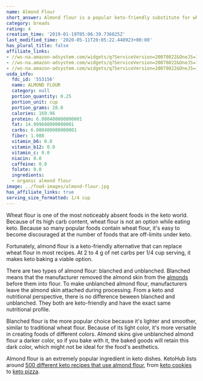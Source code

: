 ```yaml
---
name: Almond Flour
short_answer: Almond flour is a popular keto-friendly substitute for wheat flour.
category: breads
rating: 4
creation_time: '2019-01-19T05:06:39.736025Z'
last_modified_time: '2020-05-11T20:05:22.448923+00:00'
has_plural_title: false
affiliate_links:
- //ws-na.amazon-adsystem.com/widgets/q?ServiceVersion=20070822&OneJS=1&Operation=GetAdHtml&MarketPlace=US&source=ss&ref=as_ss_li_til&ad_type=product_link&tracking_id=isitketo-20&marketplace=amazon&region=US&placement=B00IDLV6OM&asins=B00IDLV6OM&linkId=93965b0b296f00c80b8cfcf4be6d9357&show_border=true&link_opens_in_new_window=true
- //ws-na.amazon-adsystem.com/widgets/q?ServiceVersion=20070822&OneJS=1&Operation=GetAdHtml&MarketPlace=US&source=ss&ref=as_ss_li_til&ad_type=product_link&tracking_id=isitketo-20&marketplace=amazon&region=US&placement=B07C11TDH5&asins=B07C11TDH5&linkId=256fc342fbeb55579ab434200aa20525&show_border=true&link_opens_in_new_window=true
- //ws-na.amazon-adsystem.com/widgets/q?ServiceVersion=20070822&OneJS=1&Operation=GetAdHtml&MarketPlace=US&source=ss&ref=as_ss_li_til&ad_type=product_link&tracking_id=isitketo-20&marketplace=amazon&region=US&placement=B06Y6HB4L4&asins=B06Y6HB4L4&linkId=5fa787dccc991cd3f868a92d4a096f29&show_border=true&link_opens_in_new_window=true
usda_info:
  fdc_id: '553156'
  name: ALMOND FLOUR
  category: null
  portion_quantity: 0.25
  portion_unit: cup
  portion_grams: 28.0
  calories: 169.96
  protein: 6.000400000000001
  fat: 14.999600000000001
  carbs: 6.000400000000001
  fiber: 1.988
  vitamin_b6: 0.0
  vitamin_b12: 0.0
  vitamin_c: 0.0
  niacin: 0.0
  caffeine: 0.0
  folate: 0.0
  ingredients:
  - organic almond flour
image: ../food-images/almond-flour.jpg
has_affiliate_links: true
serving_size_formatted: 1/4 cup
---
```


Wheat flour is one of the most noticeably absent foods in the keto world. Because of its high carb content, wheat flour is not an option while eating keto. Because so many popular foods contain wheat flour, it's easy to become discouraged at the number of foods that are off-limits under keto.

Fortunately, almond flour is a keto-friendly alternative that can replace wheat flour in most recipes. At 2 to 4 g of net carbs per 1/4 cup serving, it makes keto baking a viable option.

There are two types of almond flour: blanched and unblanched. Blanched means that the manufacturer removed the almond skin from the [almonds](/almonds) before them into flour. To make unblanched almond flour, manufacturers leave the almond skin attached during processing. From a keto and nutritional perspective, there is no difference beween blanched and unblanched. They both are keto-friendly and have the exact same nutritional profile.

Blanched flour is the more popular choice because it's lighter and smoother, similar to traditional wheat flour. Because of its light color, it's more versatile in creating foods of different colors. Almond skins give unblanched almond flour a darker color, so if you bake with it, the baked goods will retain this dark color, which might not be ideal for the food's aesthetics.

Almond flour is an extremely popular ingredient in keto dishes. KetoHub lists around [500 different keto recipes that use almond flour](https://recipe-search.isitketo.org?q="almond%20flour"), from [keto cookies](https://recipe-search.isitketo.org/?q=%22almond%20flour%22%20cookies) to [keto pizza](https://recipe-search.isitketo.org/?q=%22almond%20flour%22%20pizza).
